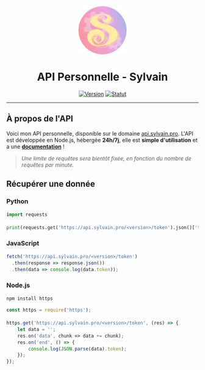 <div align="center">
  <a href="https://api.sylvain.pro"><img src="https://github.com/20syldev/api/blob/master/src/logo.png" alt="Logo" width="25%" height="auto"></a>

  # API Personnelle - Sylvain
  [![Version](https://custom-icon-badges.demolab.com/badge/Version%20:-v0.2.0-ee6464?logo=api.sylvain.pro&labelColor=23272A)](https://github.com/20syldev/api/releases/latest)
  [![Statut](https://img.shields.io/badge/Statut%20:-En%20ligne-42b85f?labelColor=23272A)](https://api.sylvain.pro)
</div>

---

## À propos de l'API
Voici mon API personnelle, disponible sur le domaine [api.sylvain.pro](https://api.sylvain.pro).
L'API est développée en Node.js, hébergée **24h/7j**, elle est **simple d'utilisation** et a une **[documentation](https://docs.sylvain.pro)** !
> *Une limite de requêtes sera bientôt fixée, en fonction du nombre de requêtes par minute.* 

## Récupérer une donnée
### Python
```py
import requests

print(requests.get('https://api.sylvain.pro/<version>/token').json()['token'])
```

### JavaScript
```js
fetch('https://api.sylvain.pro/<version>/token')
  .then(response => response.json())
  .then(data => console.log(data.token));
```

### Node.js
```
npm install https
```
```js
const https = require('https');

https.get('https://api.sylvain.pro/<version>/token', (res) => {
    let data = '';
    res.on('data', chunk => data += chunk);
    res.on('end', () => {
        console.log(JSON.parse(data).token);
    });
});
```
